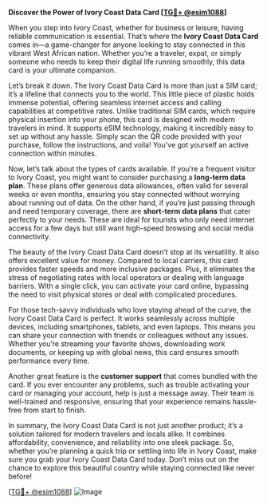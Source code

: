 **Discover the Power of Ivory Coast Data Card [[TG💪+ @esim1088](https://t.me/s/esim1088)]**

When you step into Ivory Coast, whether for business or leisure, having reliable communication is essential. That’s where the **Ivory Coast Data Card** comes in—a game-changer for anyone looking to stay connected in this vibrant West African nation. Whether you’re a traveler, expat, or simply someone who needs to keep their digital life running smoothly, this data card is your ultimate companion.

Let’s break it down. The Ivory Coast Data Card is more than just a SIM card; it’s a lifeline that connects you to the world. This little piece of plastic holds immense potential, offering seamless internet access and calling capabilities at competitive rates. Unlike traditional SIM cards, which require physical insertion into your phone, this card is designed with modern travelers in mind. It supports eSIM technology, making it incredibly easy to set up without any hassle. Simply scan the QR code provided with your purchase, follow the instructions, and voila! You’ve got yourself an active connection within minutes.

Now, let’s talk about the types of cards available. If you’re a frequent visitor to Ivory Coast, you might want to consider purchasing a **long-term data plan**. These plans offer generous data allowances, often valid for several weeks or even months, ensuring you stay connected without worrying about running out of data. On the other hand, if you’re just passing through and need temporary coverage, there are **short-term data plans** that cater perfectly to your needs. These are ideal for tourists who only need internet access for a few days but still want high-speed browsing and social media connectivity.

The beauty of the Ivory Coast Data Card doesn’t stop at its versatility. It also offers excellent value for money. Compared to local carriers, this card provides faster speeds and more inclusive packages. Plus, it eliminates the stress of negotiating rates with local operators or dealing with language barriers. With a single click, you can activate your card online, bypassing the need to visit physical stores or deal with complicated procedures.

For those tech-savvy individuals who love staying ahead of the curve, the Ivory Coast Data Card is perfect. It works seamlessly across multiple devices, including smartphones, tablets, and even laptops. This means you can share your connection with friends or colleagues without any issues. Whether you’re streaming your favorite shows, downloading work documents, or keeping up with global news, this card ensures smooth performance every time.

Another great feature is the **customer support** that comes bundled with the card. If you ever encounter any problems, such as trouble activating your card or managing your account, help is just a message away. Their team is well-trained and responsive, ensuring that your experience remains hassle-free from start to finish.

In summary, the Ivory Coast Data Card is not just another product; it’s a solution tailored for modern travelers and locals alike. It combines affordability, convenience, and reliability into one sleek package. So, whether you’re planning a quick trip or settling into life in Ivory Coast, make sure you grab your Ivory Coast Data Card today. Don’t miss out on the chance to explore this beautiful country while staying connected like never before!

[[TG💪+ @esim1088](https://t.me/s/esim1088)] ![Image](https://i.postimg.cc/Y0z9fWf4/image.png)